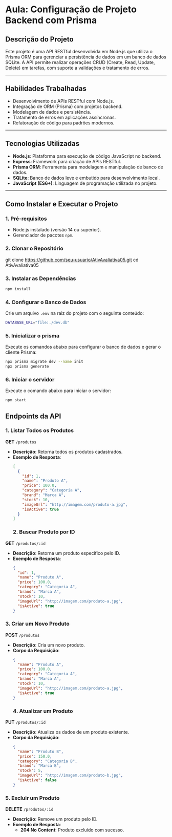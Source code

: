 # Aula: Configuração de Projeto Backend com Prisma

## Descrição do Projeto

Este projeto é uma API RESTful desenvolvida em Node.js que utiliza o Prisma ORM para gerenciar a persistência de dados em um banco de dados SQLite. A API permite realizar operações CRUD (Create, Read, Update, Delete) em tarefas, com suporte a validações e tratamento de erros.

---

## Habilidades Trabalhadas

- Desenvolvimento de APIs RESTful com Node.js.
- Integração de ORM (Prisma) com projetos backend.
- Modelagem de dados e persistência.
- Tratamento de erros em aplicações assíncronas.
- Refatoração de código para padrões modernos.

---

## Tecnologias Utilizadas

- **Node.js**: Plataforma para execução de código JavaScript no backend.
- **Express**: Framework para criação de APIs RESTful.
- **Prisma ORM**: Ferramenta para modelagem e manipulação de banco de dados.
- **SQLite**: Banco de dados leve e embutido para desenvolvimento local.
- **JavaScript (ES6+)**: Linguagem de programação utilizada no projeto.

---

## Como Instalar e Executar o Projeto

### 1. Pré-requisitos

- Node.js instalado (versão 14 ou superior).
- Gerenciador de pacotes `npm`.

### 2. Clonar o Repositório

git clone https://github.com/seu-usuario/AtivAvaliativa05.git
cd AtivAvaliativa05

### 3. Instalar as Dependências

```bash
npm install
```

### 4. Configurar o Banco de Dados

Crie um arquivo `.env` na raiz do projeto com o seguinte conteúdo:

```bash
DATABASE_URL="file:./dev.db"
```

### 5. Inicializar o prisma

Execute os comandos abaixo para configurar o banco de dados e gerar o cliente Prisma:

```bash
npx prisma migrate dev --name init
npx prisma generate
```

### 6. Iniciar o servidor

Execute o comando abaixo para iniciar o servidor:

```bash
npm start
```

## Endpoints da API

### 1. **Listar Todos os Produtos**

**GET** `/produtos`

- **Descrição**: Retorna todos os produtos cadastrados.
- **Exemplo de Resposta**:
  ```json
  [
    {
      "id": 1,
      "name": "Produto A",
      "price": 100.0,
      "category": "Categoria A",
      "brand": "Marca A",
      "stock": 10,
      "imageUrl": "http://imagem.com/produto-a.jpg",
      "isActive": true
    }
  ]
  ```
  ### 2. **Buscar Produto por ID**

**GET** `/produtos/:id`

- **Descrição**: Retorna um produto específico pelo ID.
- **Exemplo de Resposta**:
  ```json
  {
    "id": 1,
    "name": "Produto A",
    "price": 100.0,
    "category": "Categoria A",
    "brand": "Marca A",
    "stock": 10,
    "imageUrl": "http://imagem.com/produto-a.jpg",
    "isActive": true
  }
  ```
 ### 3. **Criar um Novo Produto**

**POST** `/produtos`

- **Descrição**: Cria um novo produto.
- **Corpo da Requisição**:
  ```json
  {
    "name": "Produto A",
    "price": 100.0,
    "category": "Categoria A",
    "brand": "Marca A",
    "stock": 10,
    "imageUrl": "http://imagem.com/produto-a.jpg",
    "isActive": true
  }
  ```
  ### 4. **Atualizar um Produto**

**PUT** `/produtos/:id`

- **Descrição**: Atualiza os dados de um produto existente.
- **Corpo da Requisição**:
  ```json
  {
    "name": "Produto B",
    "price": 150.0,
    "category": "Categoria B",
    "brand": "Marca B",
    "stock": 5,
    "imageUrl": "http://imagem.com/produto-b.jpg",
    "isActive": false
  }
  ```
### 5. **Excluir um Produto**

**DELETE** `/produtos/:id`

- **Descrição**: Remove um produto pelo ID.
- **Exemplo de Resposta**:
  - **204 No Content**: Produto excluído com sucesso.